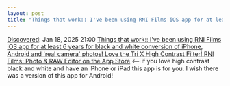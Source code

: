```yaml
---
layout: post
title: "Things that work:: I've been using RNI Films iOS app for at least 6 years for black and white conversion of iPhone, Android and 'real camera' photos! Love the Tri X High Contrast Filter! RNI Films: Photo &amp; RAW Editor on the App&nbsp;Store"
---
```

[Discovered](http://rolandtanglao.com/2020/07/29/p1-blogthis-checkvist-list-links-to-blog/): Jan 18, 2025 21:00 [Things that work:: I've been using RNI Films iOS app for at least 6 years for black and white conversion of iPhone, Android and 'real camera' photos! Love the Tri X High Contrast Filter! RNI Films: Photo &amp; RAW Editor on the App&nbsp;Store](https://apps.apple.com/us/app/rni-films-photo-raw-editor/id1017098672) <-- if you love high contrast black and white and have an iPhone or iPad this app is for you. I wish there was a version of this app for Android!
